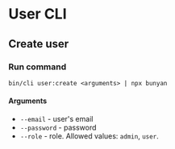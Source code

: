 # User CLI


## Create user

### Run command

`bin/cli user:create <arguments> | npx bunyan`

#### Arguments

* `--email` - user's email
* `--password` - password
* `--role` - role. Allowed values: `admin`, `user`.

